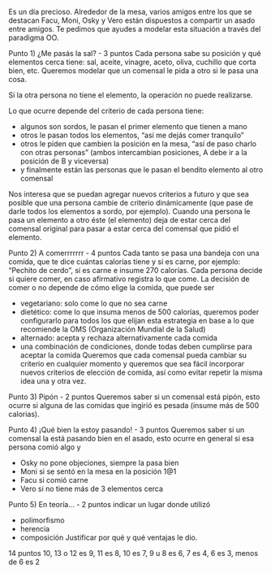 Es un día precioso. Alrededor de la mesa, varios amigos entre los que se destacan Facu, Moni, Osky y Vero están dispuestos a compartir un asado entre amigos. Te pedimos que ayudes a modelar esta situación a través del paradigma OO.

Punto ​1) ¿Me pasás la sal? - 3 puntos
Cada persona sabe su posición y qué elementos cerca tiene: sal, aceite, vinagre, aceto, oliva, cuchillo que corta bien, etc.
Queremos modelar que un comensal le pida a otro si le pasa una cosa.

Si la otra persona no tiene el elemento, la operación no puede realizarse.

Lo que ocurre depende del criterio de cada persona tiene:
* algunos son sordos, le pasan el primer elemento que tienen a mano
* otros le pasan todos los elementos, “así me dejás comer tranquilo”
* otros le piden que cambien la posición en la mesa, “así de paso charlo con otras personas” (ambos intercambian posiciones, A debe ir a la posición de B y viceversa)
* y finalmente están las personas que le pasan el bendito elemento al otro comensal

Nos interesa que se puedan agregar nuevos criterios a futuro y que sea posible que una persona cambie de criterio dinámicamente (que pase de darle todos los elementos a sordo, por ejemplo). Cuando una persona le pasa un elemento a otro éste (el elemento) deja de estar cerca del comensal original para pasar a estar cerca del comensal que pidió el elemento.

Punto 2) A comerrrrrrr - 4 puntos
Cada tanto se pasa una bandeja con una comida, que te dice cuántas calorías tiene y si es carne, por ejemplo: “Pechito de cerdo”, sí es carne e insume 270 calorías. Cada persona decide si quiere comer, en caso afirmativo registra lo que come. La decisión de comer o no depende de cómo elige la comida, que puede ser
* vegetariano: solo come lo que no sea carne
* dietético: come lo que insuma menos de 500 calorías, queremos poder configurarlo para todos los que elijan esta estrategia en base a lo que recomiende la OMS (Organización Mundial de la Salud)
* alternado: acepta y rechaza alternativamente cada comida
* una combinación de condiciones, donde todas deben cumplirse para aceptar la comida
Queremos que cada comensal pueda cambiar su criterio en cualquier momento y queremos que sea fácil incorporar nuevos criterios de elección de comida, así como evitar repetir la misma idea una y otra vez.

Punto 3) Pipón - 2 puntos
Queremos saber si un comensal está pipón, esto ocurre si alguna de las comidas que ingirió es pesada (insume más de 500 calorias).

Punto 4) ¡Qué bien la estoy pasando! - 3 puntos
Queremos saber si un comensal la está pasando bien en el asado, esto ocurre en general si esa persona comió algo y
* Osky no pone objeciones, siempre la pasa bien
* Moni si se sentó en la mesa en la posición 1@1
* Facu si comió carne
* Vero si no tiene más de 3 elementos cerca

Punto 5) En teoría... - 2 puntos
indicar un lugar donde utilizó
* polimorfismo
* herencia
* composición
Justificar por qué y qué ventajas le dio.

14 puntos 10, 13 o 12 es 9, 11 es 8, 10 es 7, 9 u 8 es 6, 7 es 4, 6 es 3, menos de 6 es 2
